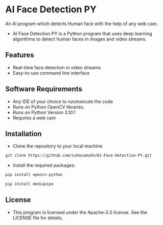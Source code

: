 # AI Face Detection PY
An AI program which detects Human face with the help of any web cam.
- AI Face Detection PY is a Python program that uses deep learning algorithms to detect human faces in images and video streams.

## Features
- Real-time face detection in video streams
- Easy-to-use command line interface

## Software Requirements

- Any IDE of your choice to run/execute the code
- Runs on Python OpenCV libraries.
- Runs on Python Version 3.10.1
- Requires a web cam

## Installation
- Clone the repository to your local machine
```bash
git clone https://github.com/suhasumukh/AI-Face-Detection-PY.git
```
- Install the required packages:
```bash
pip install opencv-python
```
```bash
pip install mediapipe
```

## License
- This program is licensed under the Apache-2.0 license. See the LICENSE file for details.
